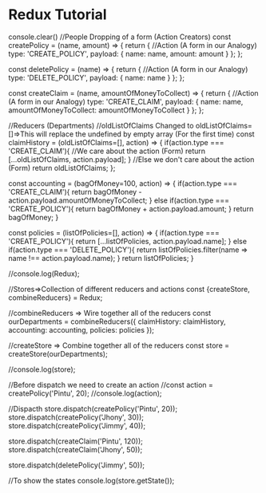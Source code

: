 # Redux Tutorial

console.clear()
//People Dropping of a form (Action Creators)
const createPolicy = (name, amount) => {
  return { //Action (A form in our Analogy)
    type: 'CREATE_POLICY',
    payload: {
      name: name,
      amount: amount
    }
  };
};

const deletePolicy = (name) => {
  return { //Action (A form in our Analogy)
    type: 'DELETE_POLICY',
    payload: {
      name: name
    }
  };
};

const createClaim = (name, amountOfMoneyToCollect) => {
  return { //Action (A form in our Analogy)
    type: 'CREATE_CLAIM',
    payload: {
      name: name,
      amountOfMoneyToCollect: amountOfMoneyToCollect
    }
  };
};


//Reducers (Departments)
//oldListOfClaims Changed to oldListOfClaims=[]=>This will replace the undefined by empty array (For the first time)
const claimHistory = (oldListOfClaims=[], action) => {
  if(action.type === 'CREATE_CLAIM'){
    //We care about the action (Form)
    return [...oldListOfClaims, action.payload];
  }
  //Else we don't care about the action (Form)
  return oldListOfClaims;
};

const accounting = (bagOfMoney=100, action) => {
  if(action.type === 'CREATE_CLAIM'){
    return bagOfMoney - action.payload.amountOfMoneyToCollect;
  } else if(action.type === 'CREATE_POLICY'){
    return bagOfMoney + action.payload.amount;
  }
    return bagOfMoney;
}

const policies = (listOfPolicies=[], action) => {
  if(action.type === 'CREATE_POLICY'){
    return [...listOfPolicies, action.payload.name];
  } else if(action.type === 'DELETE_POLICY'){
    return listOfPolicies.filter(name => name !== action.payload.name);
  }
  return listOfPolicies;
}

//console.log(Redux);

//Stores=>Collection of different reducers and actions
const {createStore, combineReducers} = Redux;

//combineReducers => Wire together all of the reducers
const ourDepartments = combineReducers({
  claimHistory: claimHistory,
  accounting: accounting,
  policies: policies
});

//createStore => Combine together all of the reducers
const store = createStore(ourDepartments);

//console.log(store);

//Before dispatch we need to create an action
//const action = createPolicy('Pintu', 20);
//console.log(action);

//Dispacth
store.dispatch(createPolicy('Pintu', 20));
store.dispatch(createPolicy('Jhony', 30));
store.dispatch(createPolicy('Jimmy', 40));

store.dispatch(createClaim('Pintu', 120));
store.dispatch(createClaim('Jhony', 50));

store.dispatch(deletePolicy('Jimmy', 50));

//To show the states
console.log(store.getState());
